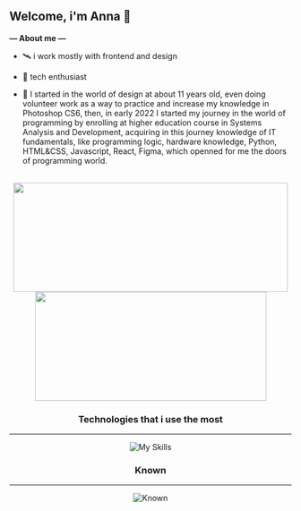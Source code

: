 ## Welcome, i'm Anna 🦆

**— About me —**

- 🛰️ i work mostly with frontend and design

- 👾 tech enthusiast

- 🦜 I started in the world of design at about 11 years old, even doing volunteer work as a way to practice and increase my knowledge in Photoshop CS6, then, in early 2022 I started my journey in the world of programming by enrolling at higher education course in Systems Analysis and Development, acquiring in this journey knowledge of IT fundamentals, like programming logic, hardware knowledge, Python, HTML&CSS, Javascript, React, Figma, which openned for me the doors of programming world.

<br/>

<div align="center">
  <img height="195em" width="490em" src="https://github-readme-stats-fawn-gamma.vercel.app/api?username=annaluizando&show_icons=true&theme=dark"/>
  <img height="195em" width="413em" src="https://github-readme-stats-fawn-gamma.vercel.app/api/top-langs/?username=annaluizando&layout=compact&langs_count=6&theme=dark"/>
</div>

<div align="center">
  
### Technologies that i use the most
<hr/>

![My Skills](https://skillicons.dev/icons?i=js,ts,react,next,vite,styledcomponents,tailwind,git,vercel,figma,photoshop)


### Known 
<hr/>

![Known](https://skillicons.dev/icons?i=c,java,py,mysql,php,linux,bash,materialui,sass)

</div>
